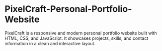 # PixelCraft-Personal-Portfolio-Website
PixelCraft is a responsive and modern personal portfolio website built with HTML, CSS, and JavaScript. It showcases projects, skills, and contact information in a clean and interactive layout.
